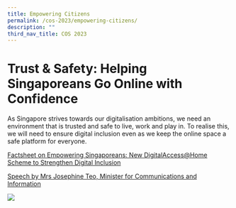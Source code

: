 ```yaml
---
title: Empowering Citizens
permalink: /cos-2023/empowering-citizens/
description: ""
third_nav_title: COS 2023
---
```

# Trust &amp; Safety: Helping Singaporeans Go Online with Confidence

As Singapore strives towards our digitalisation ambitions, we need an environment that is trusted and safe to live, work and play in. To realise this, we will need to ensure digital inclusion even as we keep the online space a safe platform for everyone.

[Factsheet on&nbsp;Empowering Singaporeans: New DigitalAccess@Home Scheme to Strengthen Digital Inclusion](https://www.mci.gov.sg/pressroom/news-and-stories/pressroom/2023/2/empowering-singaporeans-new-digitalaccessathome-scheme-to-strengthen-digital-inclusion)

[Speech by Mrs Josephine Teo, Minister for Communications and Information](https://www.mci.gov.sg/pressroom/news-and-stories/pressroom/2023/2/speech-by-mrs-josephine-teo-minister-of-communications-and-information-at-the-ministry-of-communications-and-information-committee-of-supply-debate-on-28-february-2023)

![](/images/COS2023/empowering%20singaporeans.png)